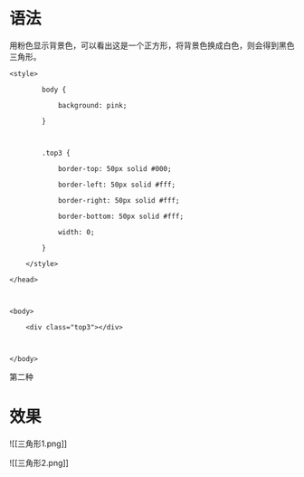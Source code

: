 # 语法
用粉色显示背景色，可以看出这是一个正方形，将背景色换成白色，则会得到黑色三角形。
```
<style>

        body {

            background: pink;

        }

  

        .top3 {

            border-top: 50px solid #000;

            border-left: 50px solid #fff;

            border-right: 50px solid #fff;

            border-bottom: 50px solid #fff;

            width: 0;

        }

    </style>

</head>

  

<body>

    <div class="top3"></div>

  

</body>
```
第二种

# 效果
![[三角形1.png]]

![[三角形2.png]]